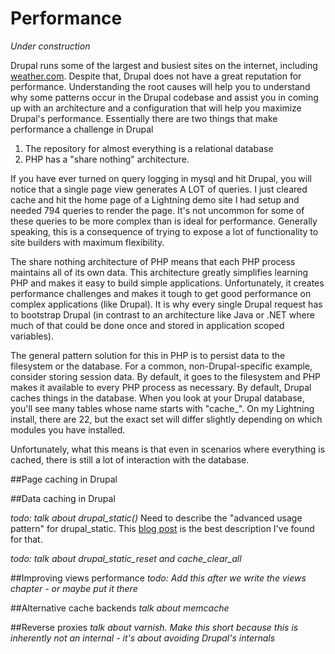# Performance
*Under construction*

Drupal runs some of the largest and busiest sites on the internet,
including [weather.com](http://weather.com). Despite that, Drupal does
not have a great reputation for performance. Understanding the root
causes will help you to understand why some patterns occur in the Drupal
codebase and assist you in coming up with an architecture and a
configuration that will help you maximize Drupal's performance.
Essentially there are two things that make performance a challenge in
Drupal

1. The repository for almost everything is a relational database
2. PHP has a "share nothing" architecture. 

If you have ever turned on query logging in mysql and hit Drupal, you
will notice that a single page view generates A LOT of queries. I just
cleared cache and hit the home page of a Lightning demo site I had setup
and needed 794 queries to render the page. It's not uncommon for some of
these queries to be more complex than is ideal for performance.
Generally speaking, this is a consequence of trying to expose a lot of
functionality to site builders with maximum flexibility.

The share nothing architecture of PHP means that each PHP process
maintains all of its own data. This architecture greatly simplifies
learning PHP and makes it easy to build simple applications.
Unfortunately, it creates performance challenges and makes it tough to
get good performance on complex applications (like Drupal). It is why
every single Drupal request has to bootstrap Drupal (in contrast to an
architecture like Java or .NET where much of that could be done once and
stored in application scoped variables). 

The general pattern solution for this in PHP is to persist data to the
filesystem or the database. For a common, non-Drupal-specific example,
consider storing session data. By default, it goes to the filesystem and
PHP makes it available to every PHP process as necessary. By default,
Drupal caches things in the database. When you look at your Drupal
database, you'll see many tables whose name starts with "cache\_". On my
Lightning install, there are 22, but the exact set will differ
slightly depending on which modules you have installed.

Unfortunately, what this means is that even in scenarios where
everything is cached, there is still a lot of interaction with the
database.

##Page caching in Drupal


##Data caching in Drupal


*todo: talk about drupal_static()*
Need to describe the "advanced usage pattern" for drupal\_static. This
[blog post](http://jmuras.com/blog/index.html%3Fp=537.html) is the best
description I've found for that.

*todo: talk about drupal_static_reset and cache_clear_all*

##Improving views performance
*todo: Add this after we write the views chapter - or maybe put it
there*

##Alternative cache backends
*talk about memcache*

##Reverse proxies
*talk about varnish. Make this short because this is inherently not an
internal - it's about avoiding Drupal's internals*
